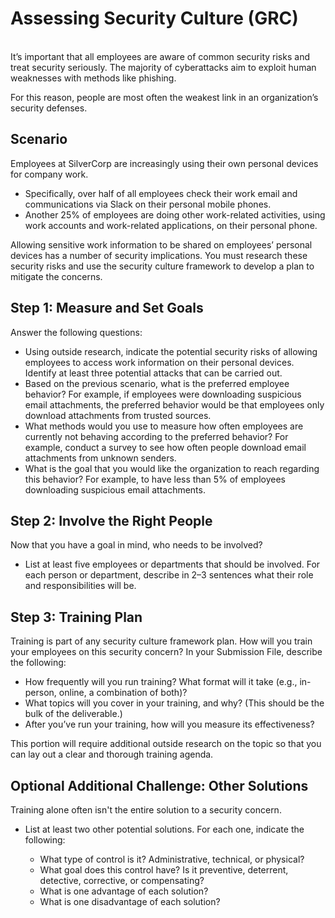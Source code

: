 <h1>Assessing Security Culture (GRC)</h1><br>
It’s important that all employees are aware of common security risks and treat security seriously. The majority of cyberattacks aim to exploit human weaknesses with methods like phishing.

For this reason, people are most often the weakest link in an organization’s security defenses.

<h2>Scenario</h2>

Employees at SilverCorp are increasingly using their own personal devices for company work.
<ul>
  <li>Specifically, over half of all employees check their work email and communications via Slack on their personal mobile phones.</li>
  <li>Another 25% of employees are doing other work-related activities, using work accounts and work-related applications, on their personal phone.</li>
</ul>  
Allowing sensitive work information to be shared on employees’ personal devices has a number of security implications. You must research these security risks and use the security culture framework to develop a plan to mitigate the concerns.

<h2>Step 1: Measure and Set Goals</h2>

Answer the following questions:
<ul>
<li>Using outside research, indicate the potential security risks of allowing employees to access work information on their personal devices. Identify at least three potential attacks that can be carried out.</li>
<li>Based on the previous scenario, what is the preferred employee behavior?
For example, if employees were downloading suspicious email attachments, the preferred behavior would be that employees only download attachments from trusted sources.</li>
<li>What methods would you use to measure how often employees are currently not behaving according to the preferred behavior?
For example, conduct a survey to see how often people download email attachments from unknown senders.</li>
<li>What is the goal that you would like the organization to reach regarding this behavior?
For example, to have less than 5% of employees downloading suspicious email attachments.</li>
</ul>

<h2>Step 2: Involve the Right People</h2>
Now that you have a goal in mind, who needs to be involved?
<ul>
<li>List at least five employees or departments that should be involved. For each person or department, describe in 2–3 sentences what their role and responsibilities will be.</li>
</ul>

<h2>Step 3: Training Plan</h2>
Training is part of any security culture framework plan. How will you train your employees on this security concern? In your Submission File, describe the following:
<ul>
<li>How frequently will you run training? What format will it take (e.g., in-person, online, a combination of both)?</li>
<li>What topics will you cover in your training, and why? (This should be the bulk of the deliverable.)</li>
<li>After you’ve run your training, how will you measure its effectiveness?</li>
</ul>
This portion will require additional outside research on the topic so that you can lay out a clear and thorough training agenda. 

<h2>Optional Additional Challenge: Other Solutions</h2>
Training alone often isn't the entire solution to a security concern.
<ul>
<li>List at least two other potential solutions. For each one, indicate the following:</li>
<ul>
<li>What type of control is it? Administrative, technical, or physical?</li>
<li>What goal does this control have? Is it preventive, deterrent, detective, corrective, or compensating?</li>
<li>What is one advantage of each solution?</li>
<li>What is one disadvantage of each solution?</li>
</ul> 
</ul>
